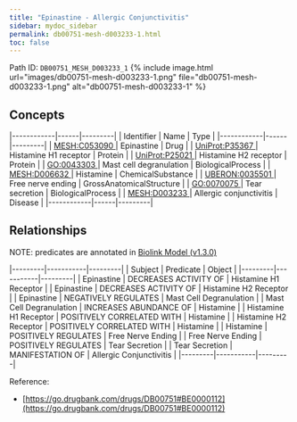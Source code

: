 ```yaml
---
title: "Epinastine - Allergic Conjunctivitis"
sidebar: mydoc_sidebar
permalink: db00751-mesh-d003233-1.html
toc: false 
---
```



Path ID: `DB00751_MESH_D003233_1`
{% include image.html url="images/db00751-mesh-d003233-1.png" file="db00751-mesh-d003233-1.png" alt="db00751-mesh-d003233-1" %}

## Concepts

|------------|------|---------|
| Identifier | Name | Type    |
|------------|------|---------|
| <a href="https://identifiers.org/MESH:C053090">MESH:C053090 </a> | Epinastine | Drug |
| <a href="https://identifiers.org/UniProt:P35367">UniProt:P35367 </a> | Histamine H1 receptor | Protein |
| <a href="https://identifiers.org/UniProt:P25021">UniProt:P25021 </a> | Histamine H2 receptor | Protein |
| <a href="https://identifiers.org/GO:0043303">GO:0043303 </a> | Mast cell degranulation | BiologicalProcess |
| <a href="https://identifiers.org/MESH:D006632">MESH:D006632 </a> | Histamine | ChemicalSubstance |
| <a href="https://identifiers.org/UBERON:0035501">UBERON:0035501 </a> | Free nerve ending | GrossAnatomicalStructure |
| <a href="https://identifiers.org/GO:0070075">GO:0070075 </a> | Tear secretion | BiologicalProcess |
| <a href="https://identifiers.org/MESH:D003233">MESH:D003233 </a> | Allergic conjunctivitis | Disease |
|------------|------|---------|

## Relationships


NOTE: predicates are annotated in <a href="https://github.com/biolink/biolink-model/releases/tag/v1.3.0">Biolink Model (v1.3.0)</a>

|---------|-----------|---------|
| Subject | Predicate | Object  |
|---------|-----------|---------|
| Epinastine | DECREASES ACTIVITY OF | Histamine H1 Receptor |
| Epinastine | DECREASES ACTIVITY OF | Histamine H2 Receptor |
| Epinastine | NEGATIVELY REGULATES | Mast Cell Degranulation |
| Mast Cell Degranulation | INCREASES ABUNDANCE OF | Histamine |
| Histamine H1 Receptor | POSITIVELY CORRELATED WITH | Histamine |
| Histamine H2 Receptor | POSITIVELY CORRELATED WITH | Histamine |
| Histamine | POSITIVELY REGULATES | Free Nerve Ending |
| Free Nerve Ending | POSITIVELY REGULATES | Tear Secretion |
| Tear Secretion | MANIFESTATION OF | Allergic Conjunctivitis |
|---------|-----------|---------|

Reference: 
  - [https://go.drugbank.com/drugs/DB00751#BE0000112](https://go.drugbank.com/drugs/DB00751#BE0000112)
